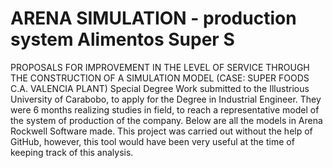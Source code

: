 # ARENA SIMULATION - production system Alimentos Super S
PROPOSALS FOR IMPROVEMENT IN THE LEVEL OF SERVICE THROUGH THE CONSTRUCTION OF A SIMULATION MODEL (CASE: SUPER FOODS C.A. VALENCIA PLANT) Special Degree Work submitted to the Illustrious University of Carabobo, to apply for the Degree in Industrial Engineer.
They were 6 months realizing studies in field, to reach a representative model of the system of production of the company.
Below are all the models in Arena Rockwell Software made.
This project was carried out without the help of GitHub, however, this tool would have been very useful at the time of keeping track of this analysis.
